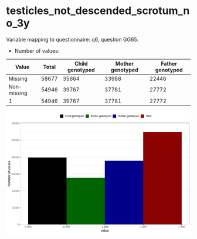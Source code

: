 # testicles_not_descended_scrotum_no_3y
Variable mapping to questionnaire: q6, question GG65.
- Number of values:

| Value | Total | Child genotyped | Mother genotyped | Father genotyped |
| ----- | ----- | --------------- | ---------------- | ---------------- |
| Missing | 58677 | 35664 | 33988 | 22446 |
| Non-missing | 54946 | 39767 | 37781 | 27772 |
| 1 | 54946 | 39767 | 37781 | 27772 |



![](testicles_not_descended_scrotum_no_3y_n.png)



